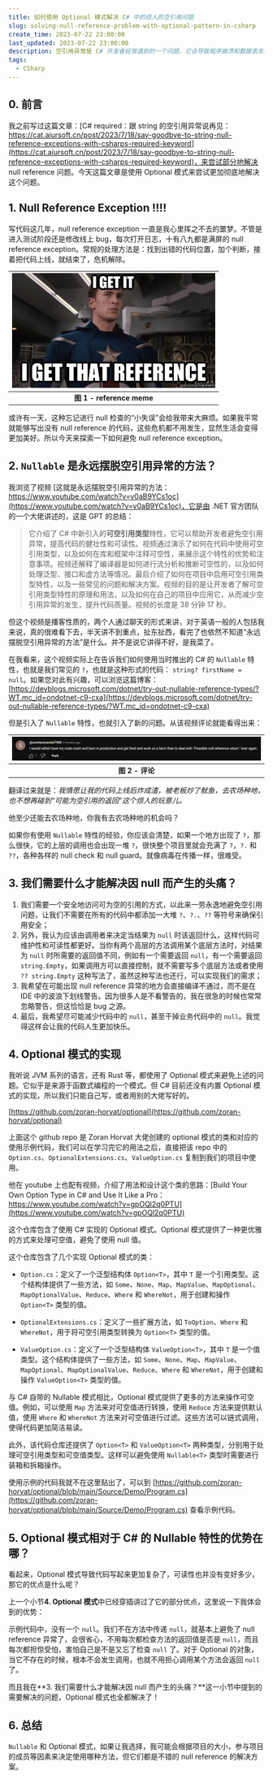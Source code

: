 ```yaml
---
title: 如何使用 Optional 模式解决 C# 中的烦人的空引用问题
slug: solving-null-reference-problem-with-optional-pattern-in-csharp
create_time: 2023-07-22 23:00:00
last_updated: 2023-07-22 23:00:00
description: 空引用异常是 C# 开发者经常遇到的一个问题，它会导致程序崩溃和数据丢失。本文介绍了一种使用 Optional 模式来避免空引用异常的方法，它可以让开发者更优雅地处理可空值，而不需要使用 null 值。
tags:
  - CSharp
---
```


## 0. 前言

我之前写过这篇文章：[C# required：跟 string 的空引用异常说再见：https://cat.aiursoft.cn/post/2023/7/18/say-goodbye-to-string-null-reference-exceptions-with-csharps-required-keyword](https://cat.aiursoft.cn/post/2023/7/18/say-goodbye-to-string-null-reference-exceptions-with-csharps-required-keyword)，来尝试部分地解决 null reference 问题。今天这篇文章是使用 Optional 模式来尝试更加彻底地解决这个问题。

## 1. Null Reference Exception !!!!

写代码这几年，null reference exception 一直是我心里挥之不去的噩梦。不管是进入测试阶段还是修改线上 bug，每次打开日志，十有八九都是满屏的 null reference exception。常规的处理方法是：找到出错的代码位置，加个判断，接着把代码上线，就结束了，危机解除。

|![图 1 - reference meme](assets/2023-07-22-18-31-21.png)|
|:-:|
|<b>图 1 - reference meme</b>|

或许有一天，这种忘记进行 null 检查的“小失误”会给我带来大麻烦。如果我平常就能够写出没有 null reference 的代码，这些危机都不用发生，显然生活会变得更加美好。所以今天来探索一下如何避免 null reference exception。

## 2. `Nullable` 是永远摆脱空引用异常的方法？

我浏览了视频 [这就是永远摆脱空引用异常的方法：https://www.youtube.com/watch?v=v0aB9YCs1oc](https://www.youtube.com/watch?v=v0aB9YCs1oc)，它是由 .NET 官方团队的一个大佬讲述的，这是 GPT 的总结：

> 它介绍了 C# 中新引入的**可空引用类型**特性，它可以帮助开发者避免空引用异常，提高代码的健壮性和可读性。视频通过演示了如何在代码中使用可空引用类型，以及如何在库和框架中注释可空性，来展示这个特性的优势和注意事项。视频还解释了编译器是如何进行流分析和推断可空性的，以及如何处理泛型、接口和虚方法等情况。最后介绍了如何在项目中启用可空引用类型特性，以及一些常见的问题和解决方案。视频的目的是让开发者了解可空引用类型特性的原理和用法，以及如何在自己的项目中应用它，从而减少空引用异常的发生，提升代码质量。视频的长度是 38 分钟 17 秒。

但这个视频是播客性质的，两个人通过聊天的形式来讲，对于英语一般的人包括我来说，真的很难看下去，半天讲不到重点，扯东扯西，看完了也依然不知道“永远摆脱空引用异常的方法”是什么。并不是说它讲得不好，是我菜了。

在我看来，这个视频实际上在告诉我们如何使用当时推出的 C# 的 `Nullable` 特性，也就是我们常见的 `?`，也就是这种形式的代码： `string? firstName = null`。如果您对此有兴趣，可以浏览这篇博客：[https://devblogs.microsoft.com/dotnet/try-out-nullable-reference-types/?WT.mc_id=ondotnet-c9-cxa](https://devblogs.microsoft.com/dotnet/try-out-nullable-reference-types/?WT.mc_id=ondotnet-c9-cxa)

但是引入了 `Nullable` 特性，也就引入了新的问题。从该视频评论就能看得出来：

|![图 2 - 评论](assets/2023-07-22-20-01-48.png)|
|:-:|
|<b>图 2 - 评论</b>|

翻译过来就是：*我情愿让我的代码上线后炸成渣，被老板炒了鱿鱼，去农场种地，也不想再碰到“可能为空引用的返回”这个烦人的玩意儿。*

他至少还能去农场种地，你我有去农场种地的机会吗？

如果你有使用 `Nullable` 特性的经验，你应该会清楚，如果一个地方出现了 `?`，那么很快，它的上层的调用也会出现一堆 `?`，很快整个项目里就会充满了 `?`，`?.` 和 `??`，各种各样的 null check 和 null guard。就像病毒在传播一样，很难受。

## 3. 我们需要什么才能解决因 null 而产生的头痛？

1. 我们需要一个安全地访问可为空的引用的方式，以此来一劳永逸地避免空引用问题，让我们不需要在所有的代码中都添加一大堆 `?`、`?.`、`??` 等符号来确保引用安全；
2. 另外，我认为应该由调用者来决定当结果为 `null` 时该返回什么，这样代码可维护性和可读性都更好。当你有两个高层的方法调用某个底层方法时，对结果为 `null` 时所需要的返回值不同，例如有一个需要返回 `null`，有一个需要返回 `string.Empty`，如果调用方可以直接控制，就不需要写多个底层方法或者使用 `?? string.Empty` 这种写法了，虽然这种写法也还行，可以实现我们的需求；
3. 我希望在可能出现 null reference 异常的地方会直接编译不通过，而不是在 IDE 中的波浪下划线警告。因为很多人是不看警告的，我在很急的时候也常常忽略警告，但这恰恰是 bug 之源。
4. 最后，我希望尽可能减少代码中的 `null`，甚至干掉业务代码中的 `null`。我觉得这样会让我的代码人生更加快乐。

## 4. Optional 模式的实现

我听说 JVM 系列的语言，还有 Rust 等，都使用了 Optional 模式来避免上述的问题。它似乎是来源于函数式编程的一个模式。但 C# 目前还没有内置 Optional 模式的实现，所以我们只能自己写，或者用别的大佬写好的。

[https://github.com/zoran-horvat/optional](https://github.com/zoran-horvat/optional)

上面这个 github repo 是 Zoran Horvat 大佬创建的 optional 模式的类和对应的使用示例代码，我们可以在学习完它的用法之后，直接把该 repo 中的 `Option.cs`、`OptionalExtensions.cs`、`ValueOption.cs` 复制到我们的项目中使用。

他在 youtube 上也配有视频，介绍了用法和设计这个类的思路：[Build Your Own Option Type in C# and Use It Like a Pro：https://www.youtube.com/watch?v=gpOQl2q0PTU](https://www.youtube.com/watch?v=gpOQl2q0PTU)

这个仓库包含了使用 C# 实现的 Optional 模式。Optional 模式提供了一种更优雅的方式来处理可空值，避免了使用 null 值。

这个仓库包含了几个实现 Optional 模式的类：

- `Option.cs`：定义了一个泛型结构体 `Option<T>`，其中 `T` 是一个引用类型。这个结构体提供了一些方法，如 `Some`、`None`、`Map`、`MapValue`、`MapOptional`、`MapOptionalValue`、`Reduce`、`Where` 和 `WhereNot`，用于创建和操作 `Option<T>` 类型的值。

- `OptionalExtensions.cs`：定义了一些扩展方法，如 `ToOption`、`Where` 和 `WhereNot`，用于将可空引用类型转换为 `Option<T>` 类型的值。

- `ValueOption.cs`：定义了一个泛型结构体 `ValueOption<T>`，其中 `T` 是一个值类型。这个结构体提供了一些方法，如 `Some`、`None`、`Map`、`MapValue`、`MapOptional`、`MapOptionalValue`、`Reduce`、`Where` 和 `WhereNot`，用于创建和操作 `ValueOption<T>` 类型的值。

与 C# 自带的 Nullable 模式相比，Optional 模式提供了更多的方法来操作可空值。例如，可以使用 `Map` 方法来对可空值进行转换，使用 `Reduce` 方法来提供默认值，使用 `Where` 和 `WhereNot` 方法来对可空值进行过滤。这些方法可以链式调用，使得代码更加简洁易读。

此外，该代码仓库还提供了 `Option<T>` 和 `ValueOption<T>` 两种类型，分别用于处理可空引用类型和可空值类型。这样可以避免使用 `Nullable<T>` 类型时需要进行装箱和拆箱操作。

使用示例的代码我就不在这里贴出了，可以到 [https://github.com/zoran-horvat/optional/blob/main/Source/Demo/Program.cs](https://github.com/zoran-horvat/optional/blob/main/Source/Demo/Program.cs) 查看示例代码。

## 5. Optional 模式相对于 C# 的 Nullable 特性的优势在哪？

看起来，Optional 模式导致代码写起来更加复杂了，可读性也并没有变好多少，那它的优点是什么呢？

上一个小节**4. Optional 模式**中已经穿插讲过了它的部分优点，这里说一下我体会到的优势：

示例代码中，没有一个 `null`。我们不在方法中传递 `null`，就基本上避免了 null reference 异常了，会很省心，不用每次都检查方法的返回值是否是 `null`，而且每次都担惊受怕，害怕自己是不是又忘了检查 `null` 了。对于 Optional 的对象，当它不存在的时候，根本不会发生调用，也就不用担心调用某个方法会返回 `null` 了。

而且我在**3. 我们需要什么才能解决因 null 而产生的头痛？**这一小节中提到的需要解决的问题，Optional 模式也全都解决了！

## 6. 总结

`Nullable` 和 Optional 模式，如果让我选择，我可能会根据项目的大小，参与项目的成员等因素来决定使用哪种方法，但它们都是不错的 null reference 的解决方案。